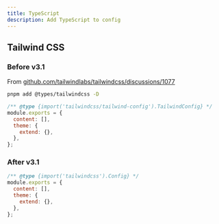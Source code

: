 ```yaml
---
title: TypeScript
description: Add TypeScript to config
---
```


## Tailwind CSS

### Before v3.1

From [github.com/tailwindlabs/tailwindcss/discussions/1077](https://github.com/tailwindlabs/tailwindcss/discussions/1077)

```sh
pnpm add @types/tailwindcss -D
```

```js title="tailwind.config.js"
/** @type {import('tailwindcss/tailwind-config').TailwindConfig} */
module.exports = {
  content: [],
  theme: {
    extend: {},
  },
};
```

### After v3.1

```js title="tailwind.config.js"
/** @type {import('tailwindcss').Config} */
module.exports = {
  content: [],
  theme: {
    extend: {},
  },
};
```
